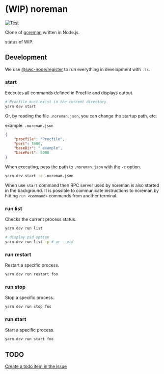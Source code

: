 # (WIP) noreman

[![Test](https://github.com/shinshin86/noreman/actions/workflows/test.yml/badge.svg)](https://github.com/shinshin86/noreman/actions/workflows/test.yml)

Clone of [goreman](https://github.com/mattn/goreman) written in Node.js.

status of WIP.


## Development

We use [@swc-node/register](https://www.npmjs.com/package/@swc-node/register) to run everything in development with `.ts`.

### start

Executes all commands defined in Procfile and displays output.

```sh
# Procfile must exist in the current directory.
yarn dev start
```

Or, by reading the file `.noreman.json`, you can change the startup path, etc.

example: `.noreman.json`

```json
{
    "procfile": "Procfile",
    "port": 5000,
    "baseDir": "_example",
    "basePort": 5000
}
```

When executing, pass the path to `.noreman.json` with the `-c` option.

```sh
yarn dev start -c .noreman.json
```

When use `start` command then RPC server used by noreman is also started in the background.
It is possible to communicate instructions to noreman by hitting `run <command>` commands from another terminal.

### run list

Checks the current process status.

```sh
yarn dev run list

# display pid option
yarn dev run list -p # or --pid
```

### run restart

Restart a specific process.

```sh
yarn dev run restart foo
```

### run stop

Stop a specific process.

```sh
yarn dev run stop foo
```

### run start

Start a specific process.

```sh
yarn dev run start foo
```


## TODO

[Create a todo item in the issue](https://github.com/shinshin86/noreman/issues?q=is%3Aissue+is%3Aopen+%22TODO%3A%22)